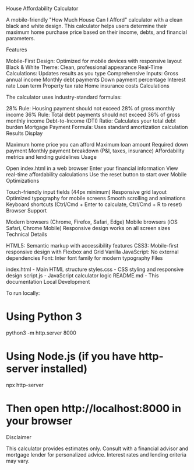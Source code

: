 House Affordability Calculator

A mobile-friendly "How Much House Can I Afford" calculator with a clean black and white design. This calculator helps users determine their maximum home purchase price based on their income, debts, and financial parameters.

Features

Mobile-First Design: Optimized for mobile devices with responsive layout
Black & White Theme: Clean, professional appearance
Real-Time Calculations: Updates results as you type
Comprehensive Inputs:
Gross annual income
Monthly debt payments
Down payment percentage
Interest rate
Loan term
Property tax rate
Home insurance costs
Calculations

The calculator uses industry-standard formulas:

28% Rule: Housing payment should not exceed 28% of gross monthly income
36% Rule: Total debt payments should not exceed 36% of gross monthly income
Debt-to-Income (DTI) Ratio: Calculates your total debt burden
Mortgage Payment Formula: Uses standard amortization calculation
Results Display

Maximum home price you can afford
Maximum loan amount
Required down payment
Monthly payment breakdown (P&I, taxes, insurance)
Affordability metrics and lending guidelines
Usage

Open index.html in a web browser
Enter your financial information
View real-time affordability calculations
Use the reset button to start over
Mobile Optimizations

Touch-friendly input fields (44px minimum)
Responsive grid layout
Optimized typography for mobile screens
Smooth scrolling and animations
Keyboard shortcuts (Ctrl/Cmd + Enter to calculate, Ctrl/Cmd + R to reset)
Browser Support

Modern browsers (Chrome, Firefox, Safari, Edge)
Mobile browsers (iOS Safari, Chrome Mobile)
Responsive design works on all screen sizes
Technical Details

HTML5: Semantic markup with accessibility features
CSS3: Mobile-first responsive design with Flexbox and Grid
Vanilla JavaScript: No external dependencies
Font: Inter font family for modern typography
Files

index.html - Main HTML structure
styles.css - CSS styling and responsive design
script.js - JavaScript calculator logic
README.md - This documentation
Local Development

To run locally:

# Using Python 3
python3 -m http.server 8000

# Using Node.js (if you have http-server installed)
npx http-server

# Then open http://localhost:8000 in your browser
Disclaimer

This calculator provides estimates only. Consult with a financial advisor and mortgage lender for personalized advice. Interest rates and lending criteria may vary.
